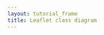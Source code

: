 ```yaml
---
layout: tutorial_frame
title: Leaflet class diagram
---
```

<script type='text/javascript'>

	var bounds = [[0,0], [1570,1910]];

	var map = L.map('map', {
		crs: L.CRS.Simple,
		maxZoom: 0,
		minZoom: -4,
		maxBounds: bounds
	});

	map.getContainer().style.width = '100%';
	map.getContainer().style.height= '100%';
	document.body.style.margin = 0;

	var image = L.imageOverlay('class-diagram.png', bounds).addTo(map);

	map.fitBounds(bounds);

</script>
